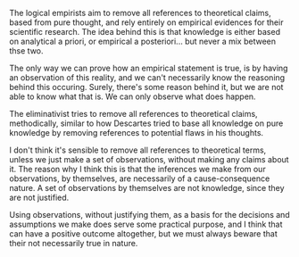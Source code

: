 
The logical empirists aim to remove all references to theoretical claims, based from pure thought, and rely entirely on empirical evidences for their scientific research. The idea behind this is that knowledge is either based on analytical a priori, or empirical a posteriori... but never a mix between thse two.

The only way we can prove how an empirical statement is true, is by having an observation of this reality, and we can't necessarily know the reasoning behind this occuring. Surely, there's some reason behind it, but we are not able to know what that is. We can only observe what does happen.

The eliminativist tries to remove all references to theoretical claims, methodically, similar to how Descartes tried to base all knowledge on pure knowledge by removing references to potential flaws in his thoughts.

I don't think it's sensible to remove all references to theoretical terms, unless we just make a set of observations, without making any claims about it. The reason why I think this is that the inferences we make from our observations, by themselves, are necessarily of a cause-consequence nature. A set of observations by themselves are not knowledge, since they are not justified.

Using observations, without justifying them, as a basis for the decisions and assumptions we make does serve some practical purpose, and I think that can have a positive outcome altogether, but we must always beware that their not necessarily true in nature.



